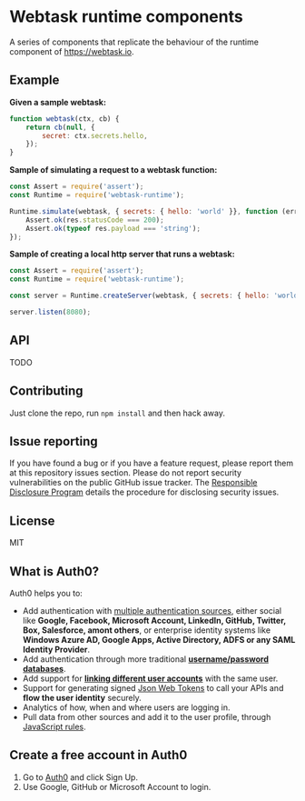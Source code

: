 # Webtask runtime components

A series of components that replicate the behaviour of the runtime component of https://webtask.io.

## Example

**Given a sample webtask:**

```js
function webtask(ctx, cb) {
    return cb(null, {
        secret: ctx.secrets.hello,
    });
}
```

**Sample of simulating a request to a webtask function:**

```js
const Assert = require('assert');
const Runtime = require('webtask-runtime');

Runtime.simulate(webtask, { secrets: { hello: 'world' }}, function (err, res) {
    Assert.ok(res.statusCode === 200);
    Assert.ok(typeof res.payload === 'string');
});
```

**Sample of creating a local http server that runs a webtask:**

```js
const Assert = require('assert');
const Runtime = require('webtask-runtime');

const server = Runtime.createServer(webtask, { secrets: { hello: 'world' }});

server.listen(8080);
```

## API

TODO

## Contributing

Just clone the repo, run `npm install` and then hack away.

## Issue reporting
 
If you have found a bug or if you have a feature request, please report them at
this repository issues section. Please do not report security vulnerabilities on
the public GitHub issue tracker. The 
[Responsible Disclosure Program](https://auth0.com/whitehat) details the 
procedure for disclosing security issues.

## License
 
MIT

## What is Auth0?
 
Auth0 helps you to:

* Add authentication with [multiple authentication sources](https://docs.auth0.com/identityproviders), either social like **Google, Facebook, Microsoft Account, LinkedIn, GitHub, Twitter, Box, Salesforce, amont others**, or enterprise identity systems like **Windows Azure AD, Google Apps, Active Directory, ADFS or any SAML Identity Provider**.
* Add authentication through more traditional **[username/password databases](https://docs.auth0.com/mysql-connection-tutorial)**.
* Add support for **[linking different user accounts](https://docs.auth0.com/link-accounts)** with the same user.
* Support for generating signed [Json Web Tokens](https://docs.auth0.com/jwt) to call your APIs and **flow the user identity** securely.
* Analytics of how, when and where users are logging in.
* Pull data from other sources and add it to the user profile, through [JavaScript rules](https://docs.auth0.com/rules).

## Create a free account in Auth0
 
1. Go to [Auth0](https://auth0.com) and click Sign Up.
2. Use Google, GitHub or Microsoft Account to login.
